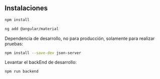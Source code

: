 
## Instalaciones 

```bash
npm install
```

```bash
ng add @angular/material
```

Dependencia de desarrollo, no para producción, solamente para realizar pruebas: 
```bash
npm install --save-dev json-server
```

Levantar el backEnd de desarrollo: 
```bash
npm run backend
```
